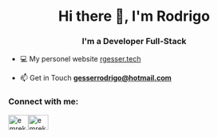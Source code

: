 <h1 align="center">Hi there 👋, I'm Rodrigo</h1>
<h3 align="center">I'm a Developer Full-Stack</h3>


- 💻 My personel website [rgesser.tech](https://rgesser.tech)

- 📫 Get in Touch **gesserrodrigo@hotmail.com**



<h3 align="left">Connect with me:</h3>
<p align="left">
<a href="https://linkedin.com/in/rodrigo-gesser-b5277a11a" target="blank"><img align="center" src="https://raw.githubusercontent.com/rahuldkjain/github-profile-readme-generator/master/src/images/icons/Social/linked-in-alt.svg" alt="emrekaraa" height="30" width="40" /></a><a href="https://instagram.com/rodrigogesserr" target="blank"><img align="center" src="https://raw.githubusercontent.com/rahuldkjain/github-profile-readme-generator/master/src/images/icons/Social/instagram.svg" alt="emrekara_a" height="30" width="40" /></a>
</p>
